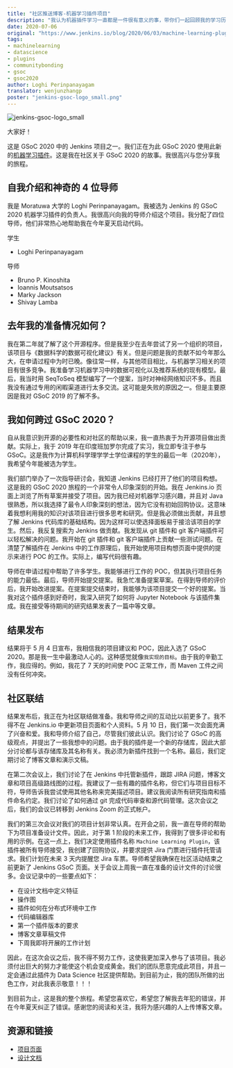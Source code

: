 ```yaml
---
title: "社区推送博客-机器学习插件项目"
description: "我认为机器插件学习一直都是一件很有意义的事，带你们一起回顾我的学习历程"
date: 2020-07-06
original: "https://www.jenkins.io/blog/2020/06/03/machine-learning-plugin-community-bonding/"
tags:
- machinelearning
- datascience
- plugins
- communitybonding
- gsoc
- gsoc2020
author: Loghi Perinpanayagam
translator: wenjunzhangp
poster: "jenkins-gsoc-logo_small.png"
---
```


![jenkins-gsoc-logo_small](jenkins-gsoc-logo_small.png)

大家好！

这是 GSoC 2020 中的 Jenkins 项目之一。我们正在为此 GSoC 2020 使用此新的[机器学习插件](https://www.jenkins.io/projects/gsoc/2020/projects/machine-learning/)。这是我在社区关于 GSoC 2020 的故事。我很高兴与您分享我的旅程。

## 自我介绍和神奇的 4 位导师

我是 Moratuwa 大学的 Loghi Perinpanayagam。我被选为 Jenkins 的 GSoC 2020 机器学习插件的负责人。我很高兴向我的导师介绍这个项目。我分配了四位导师，他们非常热心地帮助我在今年夏天启动代码。

学生

* Loghi Perinpanayagam

导师

* Bruno P. Kinoshita
* Ioannis Moutsatsos
* Marky Jackson
* Shivay Lamba

## 去年我的准备情况如何？

我在第二年就了解了这个开源程序。但是我至少在去年尝试了另一个组织的项目，该项目与《数据科学的数据可视化建议》有关。但是问题是我的贡献不如今年那么大，在申请过程中为时已晚。像往常一样，与其他项目相比，与机器学习相关的项目有很多竞争。我准备学习机器学习中的数据可视化以及推荐系统的现有模型。最后，我当时用 SeqToSeq 模型编写了一个提案，当时对神经网络知识不多。而且我没有通过专用的闲暇渠道进行太多交流。这可能是失败的原因之一。但是主要原因是我对 GSoC 2019 的了解不多。

## 我如何跨过 GSoC 2020？

自从我意识到开源的必要性和对社区的帮助以来，我一直热衷于为开源项目做出贡献。实际上，我于 2019 年在印度班加罗尔完成了实习，我立即专注于参与 GSoC。这是我作为计算机科学理学学士学位课程的学生的最后一年（2020年），我希望今年能被选为学生。

我们部门举办了一次指导研讨会，我知道 Jenkins 已经打开了他们的项目构想。这是我的 GSoC 2020 旅程的一个非常令人印象深刻的开始。我在 Jenkins.io 页面上浏览了所有草案并接受了项目。因为我已经对机器学习感兴趣，并且对 Java 很熟悉，所以我选择了最令人印象深刻的想法，因为它没有初始回购协议。这意味着我想利用我的知识对该项目进行很多思考和研究。但是我必须做出贡献，并且想了解 Jenkins 代码库的基础结构。因为这样可以使选择面板易于接洽该项目的学生。然后，我反复搜索为 Jenkins 做贡献。我发现从 git 插件和 git 客户端插件可以轻松解决的问题。我开始在 git 插件和 git 客户端插件上贡献一些测试问题。在清楚了解插件在 Jenkins 中的工作原理后，我开始使用项目构想页面中提供的提示来进行 POC 的工作。实际上，编写代码很有趣。

导师在申请过程中帮助了许多学生。我能够进行工作的 POC，但其执行项目任务的能力最低。最后，导师开始提交提案。我急忙准备提案草案。在得到导师的评价后，我开始改进提案。在提案提交结束时，我能够为该项目提交一个好的提案。当我对这个插件感到好奇时，我深入研究了如何将 Jupyter Notebook 与该插件集成。我在接受等待期间的研究结果发表了一篇中等文章。

## 结果发布

结果将于 5 月 4 日宣布，我相信我的项目建议和 POC，因此入选了 GSoC 2020。那是我一生中最激动人心的。这种感觉就像`我实现的目标`。由于我的辛勤工作，我应得的。例如，我花了 7 天的时间使 POC 正常工作，而 Maven 工件之间没有任何冲突。

## 社区联结

结果发布后，我正在为社区联结做准备。我和导师之间的互动比以前更多了。我不得不在 Jenkins.io 中更新项目页面和个人资料。5 月 10 日，我们第一次会面充满了兴奋和爱。我和导师介绍了自己，尽管我们彼此认识。我们讨论了 GSoC 的高级观点，并提出了一些我想中的问题。由于我的插件是一个新的存储库，因此大部分讨论都与该存储库及其名称有关。我必须为新插件找到一个名称。最后，我们定期讨论了博客文章和演示文稿。

在第二次会议上，我们讨论了在 Jenkins 中托管新插件，跟踪 JIRA 问题，博客文章和项目高级路线图的过程。我建议了一些有趣的插件名称，但它们与项目目标不符，导师告诉我尝试使用其他名称来完美描述项目。建议我阅读所有研究指南和插件命名约定。我们讨论了如何通过 git 完成代码审查和源代码管理。这次会议之后，我们的会议已转移到 Jenkins Zoom 的正式帐户。

我们的第三次会议对我们的项目计划非常认真。在开会之前，我一直在导师的帮助下为项目准备设计文件。因此，对于第 1 阶段的未来工作，我得到了很多评论和有用的示例。在这一点上，我们决定使用插件名称 `Machine Learning Plugin`，该插件被所有导师接受，我创建了回购协议，并要求提供 Jira 门票进行插件托管请求。我们计划在未来 3 天内提醒您 Jira 车票。导师希望我确保在社区活动结束之前更新了 Jenkins GSoC 页面。关于会议上周我一直在准备的设计文件的讨论很多。会议记录中的一些要点如下：

* 在设计文档中定义特征
* 操作图
* 插件如何在分布式环境中工作
* 代码编辑器库
* 第一个插件版本的要求
* 博客文章草稿文件
* 下周我即将开展的工作计划

因此，在这次会议之后，我不得不努力工作，这使我更加深入参与了该项目。我必须付出巨大的努力才能使这个机会变成黄金。我们的团队愿意完成此项目，并且一定会通过此插件为 Data Science 社区提供帮助。到目前为止，我的团队所做的出色工作，对此我表示敬意！！！

到目前为止，这是我的整个旅程。希望您喜欢它，希望您了解我去年犯的错误，并在今年夏天纠正了错误。感谢您的阅读和关注，我将为感兴趣的人上传博客文章。

## 资源和链接

* [项目页面](https://www.jenkins.io/projects/gsoc/2020/projects/machine-learning/)
* [设计文档](https://docs.google.com/document/d/10FjktNmWpdjgbGg3tEViadV_JNevn9W0sMOu-bF8m-o/edit)